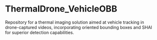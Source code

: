 # ThermalDrone_VehicleOBB
Repository for a thermal imaging solution aimed at vehicle tracking in drone-captured videos, incorporating oriented bounding boxes and SHAI for superior detection capabilities.
